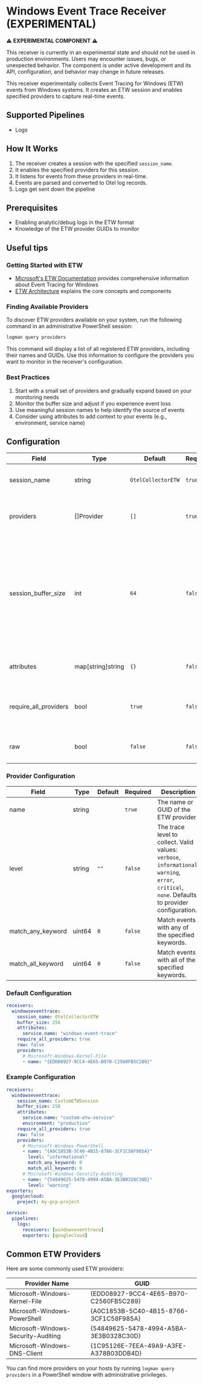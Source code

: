 # Windows Event Trace Receiver (EXPERIMENTAL)

⚠️ **EXPERIMENTAL COMPONENT** ⚠️

This receiver is currently in an experimental state and should not be used in production environments. Users may encounter issues, bugs, or unexpected behavior. The component is under active development and its API, configuration, and behavior may change in future releases.

This receiver experimentally collects Event Tracing for Windows (ETW) events from Windows systems. It creates an ETW session and enables specified providers to capture real-time events.



## Supported Pipelines
- Logs

## How It Works
1. The receiver creates a session with the specified `session_name`.
2. It enables the specified providers for this session.
3. It listens for events from these providers in real-time.
4. Events are parsed and converted to Otel log records.
5. Logs get sent down the pipeline

## Prerequisites

- Enabling analytic/debug logs in the ETW format
- Knowledge of the ETW provider GUIDs to monitor


## Useful tips

### Getting Started with ETW
- [Microsoft's ETW Documentation](https://learn.microsoft.com/en-us/windows/win32/etw/about-event-tracing) provides comprehensive information about Event Tracing for Windows
- [ETW Architecture](https://learn.microsoft.com/en-us/windows/win32/etw/event-tracing-portal) explains the core concepts and components

### Finding Available Providers
To discover ETW providers available on your system, run the following command in an administrative PowerShell session:

```powershell
logman query providers
```

This command will display a list of all registered ETW providers, including their names and GUIDs. Use this information to configure the providers you want to monitor in the receiver's configuration.

### Best Practices
1. Start with a small set of providers and gradually expand based on your monitoring needs
2. Monitor the buffer size and adjust if you experience event loss
3. Use meaningful session names to help identify the source of events
4. Consider using attributes to add context to your events (e.g., environment, service name)

## Configuration
| Field                 | Type              | Default           | Required | Description                                                       |
|-----------------------|-------------------|-------------------|----------|-------------------------------------------------------------------|
| session_name          | string            | `OtelCollectorETW`| `true`   | The name to use for the ETW session.                              |
| providers             | []Provider        | `[]`              | `true`   | A list of providers to subscribe to for ETW events.               |
| session_buffer_size   | int               | `64`              | `false`  | The size of the buffer in KiB to use for the ETW session. This shouldn't really be modified unless you are running into issues creating your `session_name`       |
| attributes            | map[string]string | `{}`              | `false`  | A list of attributes to add to all logs.                          |
| require_all_providers | bool              | `true`            | `false`  | If true, the receiver will fail if not all providers can be enabled. |
| raw                   | bool              | `false`           | `false`  | If true, enables raw event logging.                               |

### Provider Configuration
| Field             | Type   | Default | Required | Description                                                                                                                                |
|-------------------|--------|---------|----------|--------------------------------------------------------------------------------------------------------------------------------------------|
| name              | string |         | `true`   | The name or GUID of the ETW provider.                                                                                                      |
| level             | string | `""`    | `false`  | The trace level to collect. Valid values: `verbose`, `informational`, `warning`, `error`, `critical`, `none`. Defaults to provider configuration. |
| match_any_keyword | uint64 | `0`     | `false`  | Match events with any of the specified keywords.                                                                                           |
| match_all_keyword | uint64 | `0`     | `false`  | Match events with all of the specified keywords.                                                                                           |

### Default Configuration
```yaml
receivers:
  windowseventtrace:
    session_name: OtelCollectorETW
    buffer_size: 256
    attributes:
      service.name: "windows-event-trace"
    require_all_providers: true
    raw: false
    providers:
      # Microsoft-Windows-Kernel-File
      - name: "{EDD08927-9CC4-4E65-B970-C2560FB5C289}"
```

### Example Configuration
```yaml
receivers:
  windowseventtrace:
    session_name: CustomETWSession
    buffer_size: 256
    attributes:
      service.name: "custom-etw-service"
      environment: "production"
    require_all_providers: true
    raw: false
    providers:
      # Microsoft-Windows-PowerShell
      - name: "{A0C1853B-5C40-4B15-8766-3CF1C58F985A}"
        level: "informational"
        match_any_keyword: 0
        match_all_keyword: 0
      # Microsoft-Windows-Security-Auditing
      - name: "{54849625-5478-4994-A5BA-3E3B0328C30D}"
        level: "warning"
exporters:
  googlecloud:
    project: my-gcp-project

service:
  pipelines:
    logs:
      receivers: [windowseventtrace]
      exporters: [googlecloud]
```

## Common ETW Providers
Here are some commonly used ETW providers:

| Provider Name | GUID |
|---------------|------|
| Microsoft-Windows-Kernel-File | {EDD08927-9CC4-4E65-B970-C2560FB5C289} |
| Microsoft-Windows-PowerShell | {A0C1853B-5C40-4B15-8766-3CF1C58F985A} |
| Microsoft-Windows-Security-Auditing | {54849625-5478-4994-A5BA-3E3B0328C30D} |
| Microsoft-Windows-DNS-Client | {1C95126E-7EEA-49A9-A3FE-A378B03DDB4D} |

You can find more providers on your hosts by running `logman query providers` in a PowerShell window with administrative privileges.
